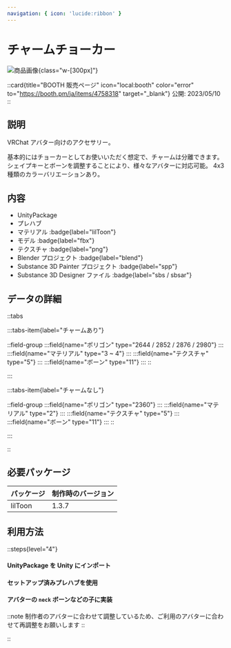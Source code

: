 ```yaml
---
navigation: { icon: 'lucide:ribbon' }
---
```


# チャームチョーカー

![商品画像](/graphics/item_charm_choker.png){class="w-[300px]"}

::card{title="BOOTH 販売ページ" icon="local:booth" color="error" to="https://booth.pm/ja/items/4758318" target="\_blank"}
公開: 2023/05/10
::

## 説明

VRChat アバター向けのアクセサリー。

基本的にはチョーカーとしてお使いいただく想定で、チャームは分離できます。
シェイプキーとボーンを調整することにより、様々なアバターに対応可能。
4x3 種類のカラーバリエーションあり。

## 内容

- UnityPackage
- プレハブ
- マテリアル :badge{label="lilToon"}
- モデル :badge{label="fbx"}
- テクスチャ :badge{label="png"}
- Blender プロジェクト :badge{label="blend"}
- Substance 3D Painter プロジェクト :badge{label="spp"}
- Substance 3D Designer ファイル :badge{label="sbs / sbsar"}

## データの詳細

::tabs

:::tabs-item{label="チャームあり"}

::field-group
:::field{name="ポリゴン" type="2644 / 2852 / 2876 / 2980"}
:::
:::field{name="マテリアル" type="3 ~ 4"}
:::
:::field{name="テクスチャ" type="5"}
:::
:::field{name="ボーン" type="11"}
:::
::

:::

:::tabs-item{label="チャームなし"}

::field-group
:::field{name="ポリゴン" type="2360"}
:::
:::field{name="マテリアル" type="2"}
:::
:::field{name="テクスチャ" type="5"}
:::
:::field{name="ボーン" type="11"}
:::
::

:::

::

## 必要パッケージ

| パッケージ | 制作時のバージョン |
| ---------- | ------------------ |
| lilToon    | 1.3.7              |

## 利用方法

::steps{level="4"}

#### UnityPackage を Unity にインポート

#### セットアップ済みプレハブを使用

#### アバターの `neck` ボーンなどの子に実装

::note
制作者のアバターに合わせて調整しているため、ご利用のアバターに合わせて再調整をお願いします
::

::

